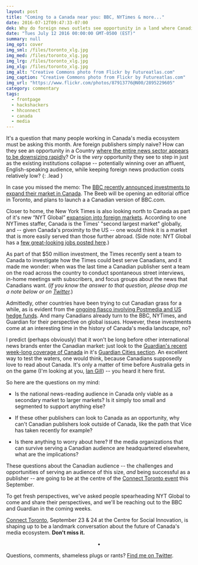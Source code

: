 ```yaml
---
layout: post
title: "Coming to a Canada near you: BBC, NYTimes & more..."
date: 2016-07-12T09:47:33-07:00
dek: Why do foreign news outlets see opportunity in a land where Canadian publishers seem on the brink of imminent collapse?
date: "Tues July 12 2016 00:00:00 GMT-0500 (EST)"
summary: null
img_opt: cover
img_sml: /files/toronto_xlg.jpg
img_med: /files/toronto_xlg.jpg
img_lrg: /files/toronto_xlg.jpg
img_xlg: /files/toronto_xlg.jpg
img_alt: "Creative Commons photo from Flickr by Futureatlas.com"
img_caption: "Creative Commons photo from Flickr by Futureatlas.com"
img_url: "https://www.flickr.com/photos/87913776@N00/2895229605"
category: commentary
tags: 
  - frontpage
  - hackshackers
  - hhconnect
  - canada
  - media
---
```


It's a question that many people working in Canada's media ecosystem must be asking this month. Are foreign publishers simply naive? How can they see an opportunity in a Country [where the entire news sector appears to be downsizing rapidly](http://phillipadsmith.com/2016/02/dear-media-entrepreneurs-canadian-media-is-the-next-big-opportunity.html)? Or is the _very_ opportunity they see to step in just as the existing institutions collapse -- potentially winning over an affluent, English-speaking audience, while keeping foreign news production costs relatively low?
{: .lead }

In case you missed the memo: The [BBC recently announced investments to expand their market in Canada](http://www.bbc.co.uk/mediacentre/worldnews/2016/bbc-news-announces-new-investments-in-canada). The Beeb will be opening an editorial office in Toronto, and plans to launch a a Canadian version of BBC.com.

Closer to home, the New York Times is also looking north to Canada as part of it's new “NYT Global” [expansion into foreign markets](https://www.yahoo.com/news/ny-times-adds-50-million-global-digital-expansion-212817573.html). According to one NYTimes staffer, Canada is the Times' "second largest market" globally, and -- given Canada's proximity to the US -- one would think it is a market that is more easily served than those further abroad. (Side note: NYT Global has a [few great-looking jobs posted here](http://www.nytco.com/careers/nyt-global/).)

As part of that $50 million investment, the Times recently sent a team to Canada to investigate how the Times could best serve Canadians, and it made me wonder: when was the last time a Canadian publisher sent a team on the road across the country to conduct spontaneous street interviews, in-home meetings with subscribers, and focus groups about the news that Canadians want. (*If you know the answer to that question, please drop me a note below or on [Twitter](https://twitter.com/phillipadsmith).*)

Admittedly, other countries have been trying to cut Canadian grass for a while, as is evident from the [ongoing fiasco involving Postmedia and US hedge funds](http://thetyee.ca/Mediacheck/2016/07/08/Who-Believes-Postmedia-Canadian/). And many Canadians already turn to the BBC, NYTimes, and Guardian for their perspective on global issues. However, these investments come at an interesting time in the history of Canada's media landscape, no?

I predict (perhaps obviously) that it won't be long before other international news brands enter the Canadian market: just look to the [Guardian's recent week-long coverage of Canada](https://www.theguardian.com/cities/2016/jul/04/guardian-canada-week-what-how-involved) in it's [Guardian Cities section](https://www.theguardian.com/cities). An excellent way to test the waters, one would think, because Canadians supposedly love to read about Canada. It's only a matter of time before Australia gets in on the game (I'm looking at you, [Ian Gill](https://twitter.com/gillwave)) -- you heard it here first.

So here are the questions on my mind:

* Is the national news-reading audience in Canada only viable as a secondary market to larger markets? Is it simply too small and segmented to support anything else? 

* If these other publishers can look to Canada as an opportunity, why can't Canadian publishers look outside of Canada, like the path that Vice has taken recently for example? 

* Is there anything to worry about here? If the media organizations that can survive serving a Canadian audience are headquartered elsewhere, what are the implications?

These questions about the Canadian audience -- the challenges and opportunities of serving an audience of this size, _and_ being successful as a publisher -- are going to be at the centre of the [Connect Toronto event](http://connect.hackshackers.com/event/toronto/) this September.

To get fresh perspectives, we've asked people spearheading NYT Global to come and share their perspectives, and we'll be reaching out to the BBC and Guardian in the coming weeks.

[Connect Toronto](http://connect.hackshackers.com/event/toronto/), September 23 & 24 at the Centre for Social Innovation, is shaping up to be a landmark conversation about the future of Canada's media ecosystem. **Don't miss it.**

<center>&bull;</center>

Questions, comments, shameless plugs or rants? [Find me on Twitter](http://twitter.com/phillipadsmith).
